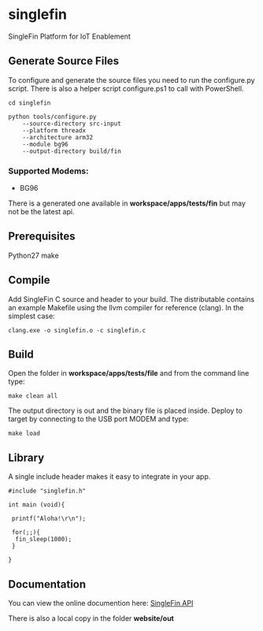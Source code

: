# singlefin
SingleFin Platform for IoT Enablement

## Generate Source Files

To configure and generate the source files you need to run the configure.py script. There is also a helper script configure.ps1 to call with PowerShell.

```
cd singlefin
```

```
python tools/configure.py 
	--source-directory src-input 
	--platform threadx 
	--architecture arm32 
	--module bg96 
	--output-directory build/fin 
```

### Supported Modems:
- BG96

There is a generated one available in **workspace/apps/tests/fin** but may not be the latest api.

## Prerequisites

Python27 make

## Compile

Add SingleFin C source and header to your build. The distributable contains an example Makefile using the llvm compiler for reference (clang). In the simplest case:

```
clang.exe -o singlefin.o -c singlefin.c
```


## Build

Open the folder in **workspace/apps/tests/file** and from the command line type:

```
make clean all
```

The output directory is out and the binary file is placed inside. Deploy to target by connecting to the USB port MODEM and type:

```
make load
```

## Library

A single include header makes it easy to integrate in your app.

```
#include "singlefin.h"

int main (void){
	
 printf("Aloha!\r\n");

 for(;;){
  fin_sleep(1000);
 }

}
```

## Documentation

You can view the online documention here: [SingleFin API](http://noomio.com.au/singlefin/)

There is also a local copy in the folder **website/out**
